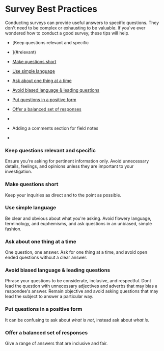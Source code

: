 # Survey Best Practices

Conducting surveys can provide useful answers to specific questions. They don't need to be complex or exhausting to be valuable. If you've ever wondered how to conduct a good survey, these tips will help.

* [Keep questions relevant and specific
* ](#relevant)

* [Make questions short](#short)

* [Use simple language](#simple)

* [Ask about one thing at a time](#one-thing)

* [Avoid biased language & leading questions](#biased)

* [Put questions in a positive form](#positive)

* [Offer a balanced set of responses](#balanced)
* 
* Adding a comments section for field notes
* 

### Keep questions relevant and specific <a id="relevant"></a>
Ensure you're asking for pertinent information only. Avoid unnecessary details, feelings, and opinions unless they are important to your investigation.
### Make questions short <a id="short"></a>
Keep your inquiries as direct and to the point as possible. 
### Use simple language <a id="simple"></a>
Be clear and obvious about what you're asking. Avoid flowery language, terminology, and euphemisms, and ask questions in an unbiased, simple fashion.
### Ask about one thing at a time <a id="one-thing"></a>
One question, one answer. Ask for one thing at a time, and avoid open ended questions without a clear answer.
### Avoid biased language & leading questions <a id="biased"></a>
Phrase your questions to be considerate, inclusive, and respectful. Dont lead the question with unnecessary adjectives and adverbs that may bias a respondee's answer. Remain objective and avoid asking questions that may lead the subject to answer a particular way.
### Put questions in a positive form <a id="positive"></a>
It can be confusing to ask about _what is not_, instead ask about _what is_. 
### Offer a balanced set of responses <a id="balanced"></a>
Give a range of answers that are inclusive and fair.